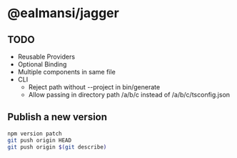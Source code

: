 # @ealmansi/jagger

## TODO

- Reusable Providers
- Optional Binding
- Multiple components in same file
- CLI
  - Reject path without --project in bin/generate
  - Allow passing in directory path /a/b/c instead of /a/b/c/tsconfig.json

## Publish a new version

```sh
npm version patch
git push origin HEAD
git push origin $(git describe)
```

